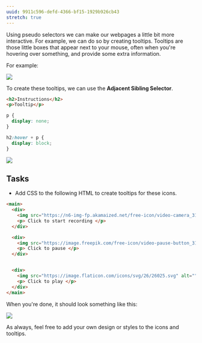 ```yaml
---
uuid: 9911c596-defd-4366-bf15-1929b926cb43
stretch: true
---
```


Using pseudo selectors we can make our webpages a little bit more interactive. For example, we can do so by creating tooltips. Tooltips are those little boxes that appear next to your mouse, often when you're hovering over something, and provide some extra information.

For example:

![](https://cdn-images-1.medium.com/max/1600/1*TZq6RcW9ahtPlRywtlg9Yw.gif)

To create these tooltips, we can use the **Adjacent Sibling Selector**.

```html
<h2>Instructions</h2>
<p>Tooltip</p>
```

```css
p {
  display: none;
}

h2:hover + p {
  display: block;
}
```


![](https://cl.ly/3m2g241n3j1y/Screen%20Recording%202017-10-22%20at%2002.35%20PM.gif)

## Tasks

- Add CSS to the following HTML to create tooltips for these icons.

```html
<main>
  <div>
    <img src="https://n6-img-fp.akamaized.net/free-icon/video-camera_318-124016.jpg?size=338&ext=jpg" alt="">
    <p> Click to start recording </p>
  </div>

  <div>
    <img src="https://image.freepik.com/free-icon/video-pause-button_318-33989.jpg" alt="">
    <p> Click to pause </p>
  </div>


  <div>
    <img src="https://image.flaticon.com/icons/svg/26/26025.svg" alt="">
    <p> Click to play </p>
  </div>
</main>
```


When you're done, it should look something like this:

![](https://cl.ly/1k3Y0m3d3G1C/Screen%20Recording%202017-11-03%20at%2012.35%20PM.gif)

As always, feel free to add your own design or styles to the icons and tooltips.
